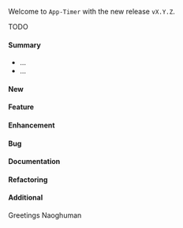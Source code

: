 Welcome to `App-Timer` with the new release `vX.Y.Z`.

TODO



#### Summary
* ...
* ...



#### New



#### Feature



#### Enhancement



#### Bug



#### Documentation



#### Refactoring



#### Additional



Greetings
Naoghuman



[//]: # (Images)



[//]: # (Links)



[//]: # (Issues which will be integrated in this release)
